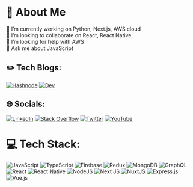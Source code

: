 # 💫 About Me
🔭 I’m currently working on Python, Next.js, AWS cloud<br>👯 I’m looking to collaborate on React, React Native<br>🤝 I’m looking for help with AWS <br> 💬 Ask me about JavaScript

## ✏️ Tech Blogs:
[![Hashnode](https://img.shields.io/badge/Hashnode-2962FF?style=for-the-badge&logo=hashnode&logoColor=white)](https://hashnode.com/@hmadhsan)
[![Dev](https://img.shields.io/badge/dev.to-0A0A0A?style=for-the-badge&logo=dev.to&logoColor=white)](https://dev.to/hmadhsan)
## 🌐 Socials:
[![LinkedIn](https://img.shields.io/badge/LinkedIn-%230077B5.svg?logo=linkedin&logoColor=white)](https://linkedin.com/in/hammad-hassan-bajwa-28058a126/) [![Stack Overflow](https://img.shields.io/badge/-Stackoverflow-FE7A16?logo=stack-overflow&logoColor=white)](https://stackoverflow.com/users/11011579/hammad-hassan) [![Twitter](https://img.shields.io/badge/Twitter-%231DA1F2.svg?logo=Twitter&logoColor=white)](https://twitter.com/hmadhsan) [![YouTube](https://img.shields.io/badge/YouTube-%23FF0000.svg?logo=YouTube&logoColor=white)](https://youtube.com/@UCiUv4WfDem0Oe-hGAkr7aYw) 

# 💻 Tech Stack:
![JavaScript](https://img.shields.io/badge/javascript-%23323330.svg?style=for-the-badge&logo=javascript&logoColor=%23F7DF1E) ![TypeScript](https://img.shields.io/badge/typescript-%23007ACC.svg?style=for-the-badge&logo=typescript&logoColor=white) ![Firebase](https://img.shields.io/badge/firebase-%23039BE5.svg?style=for-the-badge&logo=firebase) ![Redux](https://img.shields.io/badge/redux-%23593d88.svg?style=for-the-badge&logo=redux&logoColor=white) ![MongoDB](https://img.shields.io/badge/MongoDB-%234ea94b.svg?style=for-the-badge&logo=mongodb&logoColor=white) ![GraphQL](https://img.shields.io/badge/-GraphQL-E10098?style=for-the-badge&logo=graphql&logoColor=white) ![React](https://img.shields.io/badge/react-%2320232a.svg?style=for-the-badge&logo=react&logoColor=%2361DAFB) ![React Native](https://img.shields.io/badge/react_native-%2320232a.svg?style=for-the-badge&logo=react&logoColor=%2361DAFB) ![NodeJS](https://img.shields.io/badge/node.js-6DA55F?style=for-the-badge&logo=node.js&logoColor=white) ![Next JS](https://img.shields.io/badge/Next-black?style=for-the-badge&logo=next.js&logoColor=white) ![NuxtJS](https://img.shields.io/badge/Nuxt-black?style=for-the-badge&logo=nuxt.js&logoColor=white) ![Express.js](https://img.shields.io/badge/express.js-%23404d59.svg?style=for-the-badge&logo=express&logoColor=%2361DAFB) ![Vue.js](https://img.shields.io/badge/vuejs-%2335495e.svg?style=for-the-badge&logo=vuedotjs&logoColor=%234FC08D)


<!-- Proudly created with GPRM ( https://gprm.itsvg.in ) -->
